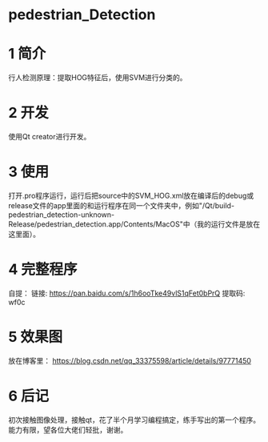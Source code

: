# pedestrian_Detection

# 1 简介
行人检测原理：提取HOG特征后，使用SVM进行分类的。
# 2 开发
使用Qt creator进行开发。
# 3 使用
打开.pro程序运行，运行后把source中的SVM_HOG.xml放在编译后的debug或release文件的app里面的和运行程序在同一个文件夹中，例如"/Qt/build-pedestrian_detection-unknown-Release/pedestrian_detection.app/Contents/MacOS"中（我的运行文件是放在这里面）。
# 4 完整程序
自提：
链接: https://pan.baidu.com/s/1h6ooTke49vlS1qFet0bPrQ 提取码: wf0c 
# 5 效果图
放在博客里：
https://blog.csdn.net/qq_33375598/article/details/97771450
# 6 后记
初次接触图像处理，接触qt，花了半个月学习编程搞定，练手写出的第一个程序。能力有限，望各位大佬们轻批，谢谢。
